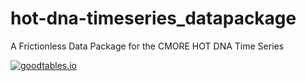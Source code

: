 # hot-dna-timeseries_datapackage
A Frictionless Data Package for the CMORE HOT DNA Time Series

[![goodtables.io](https://goodtables.io/badge/github/ashepherd/hot-dna-timeseries_datapackage.svg)](https://goodtables.io/github/ashepherd/hot-dna-timeseries_datapackage)

